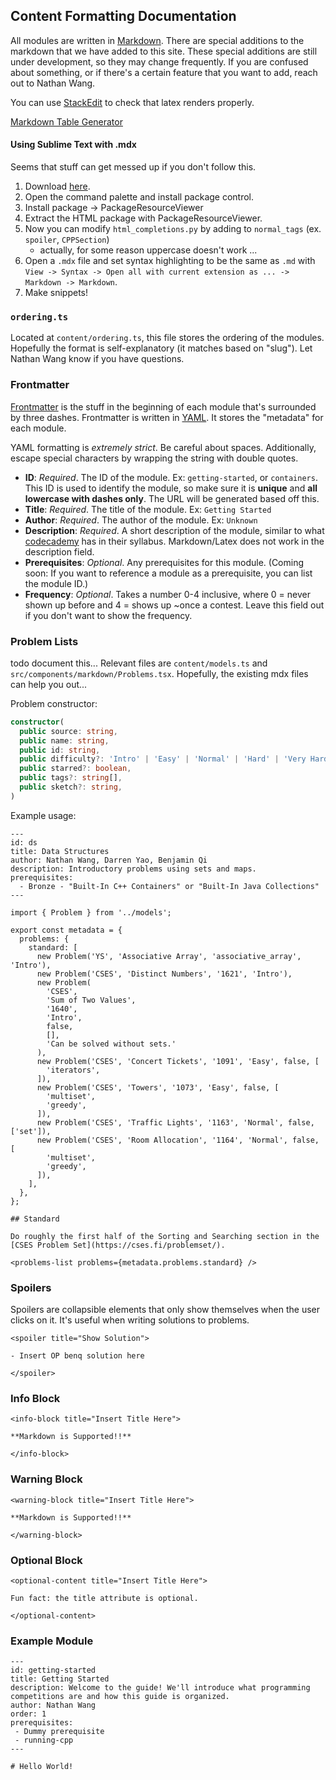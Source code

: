 ## Content Formatting Documentation

All modules are written in [Markdown](https://www.markdownguide.org/cheat-sheet/). There are special additions to the markdown that we have added to this site.
These special additions are still under development, so they may change frequently.
If you are confused about something, or if there's a certain feature that you want to add, reach out to Nathan Wang.

You can use [StackEdit](https://stackedit.io/) to check that latex renders properly.

[Markdown Table Generator](https://www.tablesgenerator.com/markdown_tables)

#### Using Sublime Text with .mdx

Seems that stuff can get messed up if you don't follow this.

1. Download [here](https://www.sublimetext.com/).
2. Open the command palette and install package control.
3. Install package -> PackageResourceViewer
4. Extract the HTML package with PackageResourceViewer.
5. Now you can modify `html_completions.py` by adding to `normal_tags` (ex. `spoiler`, `CPPSection`)
   - actually, for some reason uppercase doesn't work ...
6. Open a `.mdx` file and set syntax highlighting to be the same as `.md` with `View -> Syntax -> Open all with current extension as ... -> Markdown -> Markdown`.
7. Make snippets!

### `ordering.ts`

Located at `content/ordering.ts`, this file stores the ordering of the modules. Hopefully the format is self-explanatory
(it matches based on "slug"). Let Nathan Wang know if you have questions.

### Frontmatter

[Frontmatter](https://jekyllrb.com/docs/front-matter/) is the stuff in the beginning of each module that's surrounded
by three dashes. Frontmatter is written in [YAML](https://yaml.org/). It stores the "metadata" for each module.

YAML formatting is _extremely strict_. Be careful about spaces. Additionally, escape special characters by wrapping the string with double quotes.

- **ID**: _Required_. The ID of the module. Ex: `getting-started`, or `containers`. This ID is used to identify
  the module, so make sure it is **unique** and **all lowercase with dashes only**. The URL will be generated based off this.
- **Title**: _Required_. The title of the module. Ex: `Getting Started`
- **Author**: _Required_. The author of the module. Ex: `Unknown`
- **Description**: _Required_. A short description of the module, similar to what [codecademy](https://www.codecademy.com/learn/paths/computer-science) has in their syllabus. Markdown/Latex does not work in the description field.
- **Prerequisites**: _Optional_. Any prerequisites for this module. (Coming soon: If you want to reference a module as a prerequisite, you can list the module ID.)
- **Frequency**: _Optional_. Takes a number 0-4 inclusive, where 0 = never shown up before and 4 = shows up ~once a contest. Leave this field out if you don't want to show the frequency.

### Problem Lists

todo document this... Relevant files are `content/models.ts` and `src/components/markdown/Problems.tsx`. Hopefully, the existing mdx files can help you out...

Problem constructor:

```typescript
constructor(
  public source: string,
  public name: string,
  public id: string,
  public difficulty?: 'Intro' | 'Easy' | 'Normal' | 'Hard' | 'Very Hard',
  public starred?: boolean,
  public tags?: string[],
  public sketch?: string,
)
```

Example usage:

```mdx
---
id: ds
title: Data Structures
author: Nathan Wang, Darren Yao, Benjamin Qi
description: Introductory problems using sets and maps.
prerequisites:
  - Bronze - "Built-In C++ Containers" or "Built-In Java Collections"
---

import { Problem } from '../models';

export const metadata = {
  problems: {
    standard: [
      new Problem('YS', 'Associative Array', 'associative_array', 'Intro'),
      new Problem('CSES', 'Distinct Numbers', '1621', 'Intro'),
      new Problem(
        'CSES',
        'Sum of Two Values',
        '1640',
        'Intro',
        false,
        [],
        'Can be solved without sets.'
      ),
      new Problem('CSES', 'Concert Tickets', '1091', 'Easy', false, [
        'iterators',
      ]),
      new Problem('CSES', 'Towers', '1073', 'Easy', false, [
        'multiset',
        'greedy',
      ]),
      new Problem('CSES', 'Traffic Lights', '1163', 'Normal', false, ['set']),
      new Problem('CSES', 'Room Allocation', '1164', 'Normal', false, [
        'multiset',
        'greedy',
      ]),
    ],
  },
};

## Standard

Do roughly the first half of the Sorting and Searching section in the [CSES Problem Set](https://cses.fi/problemset/).

<problems-list problems={metadata.problems.standard} />
```

### Spoilers

Spoilers are collapsible elements that only show themselves when the user clicks on it. It's useful
when writing solutions to problems.

```
<spoiler title="Show Solution">

- Insert OP benq solution here

</spoiler>
```

### Info Block

```
<info-block title="Insert Title Here">

**Markdown is Supported!!**

</info-block>
```

### Warning Block

```
<warning-block title="Insert Title Here">

**Markdown is Supported!!**

</warning-block>
```

### Optional Block

```
<optional-content title="Insert Title Here">

Fun fact: the title attribute is optional.

</optional-content>
```

### Example Module

```
---
id: getting-started
title: Getting Started
description: Welcome to the guide! We'll introduce what programming competitions are and how this guide is organized.
author: Nathan Wang
order: 1
prerequisites:
 - Dummy prerequisite
 - running-cpp
---

# Hello World!
```

